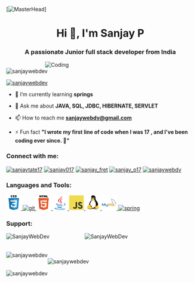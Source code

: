 [![MasterHead](https://1.bp.blogspot.com/-7A4WynwLsMw/XbBpCXG8fHI/AAAAAAAAMt4/uOa1bpLskYgrwGbllhSu2SDj_Mig8SXJQCLcBGAsYHQ/s1600/2000_600px.gif)]
<h1 align="center">Hi 👋, I'm Sanjay P</h1>
<h3 align="center">A passionate Junior full stack developer from India</h3>
<img align="right" alt="Coding" width="400" src="https://user-images.githubusercontent.com/74038190/264141683-8aa99f6c-267d-4977-9cd3-1a4c11675863.gif">
<p align="left"> <img src="https://komarev.com/ghpvc/?username=sanjaywebdev&label=Profile%20views&color=0e75b6&style=flat" alt="sanjaywebdev" /> </p>

<p align="left"> <a href="https://github.com/ryo-ma/github-profile-trophy"><img src="https://github-profile-trophy.vercel.app/?username=sanjaywebdev" alt="sanjaywebdev" /></a> </p>



- 🌱 I’m currently learning **springs**

- 💬 Ask me about **JAVA, SQL, JDBC, HIBERNATE, SERVLET**

- 📫 How to reach me **sanjaywebdv@gmail.com**

- ⚡ Fun fact **"I wrote my first line of code when I was 17 , and I've been coding ever since. 🚀"**

<h3 align="left">Connect with me:</h3>
<p align="left">
<a href="https://twitter.com/sanjaytate17" target="blank"><img align="center" src="https://raw.githubusercontent.com/rahuldkjain/github-profile-readme-generator/master/src/images/icons/Social/twitter.svg" alt="sanjaytate17" height="30" width="40" /></a>
<a href="https://linkedin.com/in/sanjay017" target="blank"><img align="center" src="https://raw.githubusercontent.com/rahuldkjain/github-profile-readme-generator/master/src/images/icons/Social/linked-in-alt.svg" alt="sanjay017" height="30" width="40" /></a>
<a href="https://instagram.com/sanjay_fret" target="blank"><img align="center" src="https://raw.githubusercontent.com/rahuldkjain/github-profile-readme-generator/master/src/images/icons/Social/instagram.svg" alt="sanjay_fret" height="30" width="40" /></a>
<a href="https://www.codechef.com/users/sanjay_p17" target="blank"><img align="center" src="https://cdn.jsdelivr.net/npm/simple-icons@3.1.0/icons/codechef.svg" alt="sanjay_p17" height="30" width="40" /></a>
<a href="https://www.hackerrank.com/sanjaywebdv" target="blank"><img align="center" src="https://raw.githubusercontent.com/rahuldkjain/github-profile-readme-generator/master/src/images/icons/Social/hackerrank.svg" alt="sanjaywebdv" height="30" width="40" /></a>
</p>

<h3 align="left">Languages and Tools:</h3>
<p align="left"> <a href="https://www.w3schools.com/css/" target="_blank" rel="noreferrer"> <img src="https://raw.githubusercontent.com/devicons/devicon/master/icons/css3/css3-original-wordmark.svg" alt="css3" width="40" height="40"/> </a> <a href="https://git-scm.com/" target="_blank" rel="noreferrer"> <img src="https://www.vectorlogo.zone/logos/git-scm/git-scm-icon.svg" alt="git" width="40" height="40"/> </a> <a href="https://www.w3.org/html/" target="_blank" rel="noreferrer"> <img src="https://raw.githubusercontent.com/devicons/devicon/master/icons/html5/html5-original-wordmark.svg" alt="html5" width="40" height="40"/> </a> <a href="https://www.java.com" target="_blank" rel="noreferrer"> <img src="https://raw.githubusercontent.com/devicons/devicon/master/icons/java/java-original.svg" alt="java" width="40" height="40"/> </a> <a href="https://developer.mozilla.org/en-US/docs/Web/JavaScript" target="_blank" rel="noreferrer"> <img src="https://raw.githubusercontent.com/devicons/devicon/master/icons/javascript/javascript-original.svg" alt="javascript" width="40" height="40"/> </a> <a href="https://www.linux.org/" target="_blank" rel="noreferrer"> <img src="https://raw.githubusercontent.com/devicons/devicon/master/icons/linux/linux-original.svg" alt="linux" width="40" height="40"/> </a> <a href="https://www.mysql.com/" target="_blank" rel="noreferrer"> <img src="https://raw.githubusercontent.com/devicons/devicon/master/icons/mysql/mysql-original-wordmark.svg" alt="mysql" width="40" height="40"/> </a> <a href="https://spring.io/" target="_blank" rel="noreferrer"> <img src="https://www.vectorlogo.zone/logos/springio/springio-icon.svg" alt="spring" width="40" height="40"/> </a> </p>

<h3 align="left">Support:</h3>
<p><a href="https://www.buymeacoffee.com/SanjayWebDev"> <img align="left" src="https://cdn.buymeacoffee.com/buttons/v2/default-yellow.png" height="50" width="210" alt="SanjayWebDev" /></a><a href="https://ko-fi.com/SanjayWebDev"> <img align="left" src="https://cdn.ko-fi.com/cdn/kofi3.png?v=3" height="50" width="210" alt="SanjayWebDev" /></a></p><br><br>

<p><img align="left" src="https://github-readme-stats.vercel.app/api/top-langs?username=sanjaywebdev&show_icons=true&locale=en&layout=compact" alt="sanjaywebdev" /></p>

<p>&nbsp;<img align="center" src="https://github-readme-stats.vercel.app/api?username=sanjaywebdev&show_icons=true&locale=en" alt="sanjaywebdev" /></p>

<p><img align="center" src="https://github-readme-streak-stats.herokuapp.com/?user=sanjaywebdev&" alt="sanjaywebdev" /></p>
